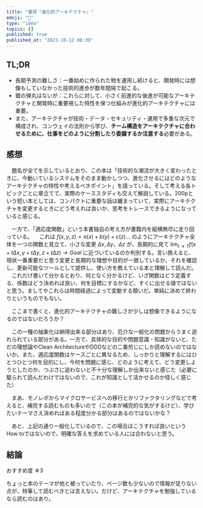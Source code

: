 ```yaml
---
title: "書評『進化的アーキテクチャ』"
emoji: "🐚"
type: "idea"
topics: []
published: true
published_at: "2023-10-12 08:39"
---
```


## TL;DR

- 長期予測の難しさ：一番始めに作られた物を運用し続けると、開発時には想像もしていなかった技術的進歩が数年間隔で起こる。
- 銀の弾丸はないが：これらに対して、小さく前進的な後進が可能なアーキテクチャと開発時に重要視した特性を保つ仕組みが進化的アーキテクチャには重要。
- また、アーキテクチャが技術・データ・セキュリティ・運用で多重な次元で構成され、コンウェイの法則から学び、**チーム構造をアーキテクチャに合わせるために、仕事をどのように分割したり委譲するか注意する**必要がある。

## 感想

　題名が全てを示しているとおり、この本は「技術的な潮流が大きく変わったときに、今動いているシステムをそのまま動かしつつ、進化させるにはどのようなアーキテクチャの特性や考えるべきポイント」を語っている。そして考える各トピックごとに章立てて、実際のケーススタディも交えて解説している。200pという短い本としては、コンパクトに重要な話は纏まっていて、実際にアーキテクチャを変更するときにどう考えれば良いか、思考をトレースできるようになっていると感じる。

　一方で、「適応度関数」という本書独自の考え方が書籍内を縦横無尽に走り回っている。
　これは $f(x, y, z) = a(x) + b(y) + c(z) ...$ のようにアーキテクチャ全体を一つの関数と見立て、小さな変更 $\Delta x, \Delta y，\Delta z$ が、長期的に見て $\lim_{t \rightarrow T} f(x+t\Delta x, y+t\Delta y, z+t\Delta z) \rightarrow Goal$ に近づいているのか判別する。言い換えると、現状一番重要だと思う変更と長期的な理想や目的が一致しているか、それを確認し、更新可能なツールとして提供し、使い方を教えている本と理解して読んだ。
　これだけ書いて分かるとおり、何となく分かるけど、いざ関数はどう定義する、係数はどう決めれば良い、何を目標にするかなど、すぐに出せる値ではないと思う。ましてやこれらは時間経過によって変動する類いだ。単純に決めて終わりというものでもない。

　ここまで書くと、進化的アーキテクチャの難しさが少しは想像できるようになるのではないだろうか？

　この一種の抽象化は納得出来る部分はあり、厄介な一般化の問題からうまく逃れられている部分がある。一方で、具体的な目的や問題意識・知識がないと、ただの理想論やClean ArchitectureやDDDなどの二番煎じにしか読めないのではないか。また、適応度関数はケースごとに異なるため、しっかりと理解するにはひとつひとつ何を目的にし、今何を問題に感じ、どのように考えて、どう変更しようとしたのか、つぶさに追わないと不十分な理解しか出来ないと感じた（必要に駆られて読んだわけではないので、これが知識として活かせるのか怪しく感じた）

　まあ、モノレポからマイクロサービスへの移行とかリファクタリングなどで考えると、補完する読むものも多いので（この本が補完的な気がするけど）、学びたいテーマさえ決めればある程度分かる部分はあるのではないかな？

　あと、上記の通り一般化しているので、この場合はこうすれば良いというHow toではないので、明確な答えを求めている人には合わないと思う。

## 結論

おすすめ度 ☆3

ちょっと本のテーマが他と被っていたり、ページ数も少ないので情報が足りない点が、特筆して読むべきとは言えない。だけど、アーキテクチャを勉強しているなら読むのはあり。
